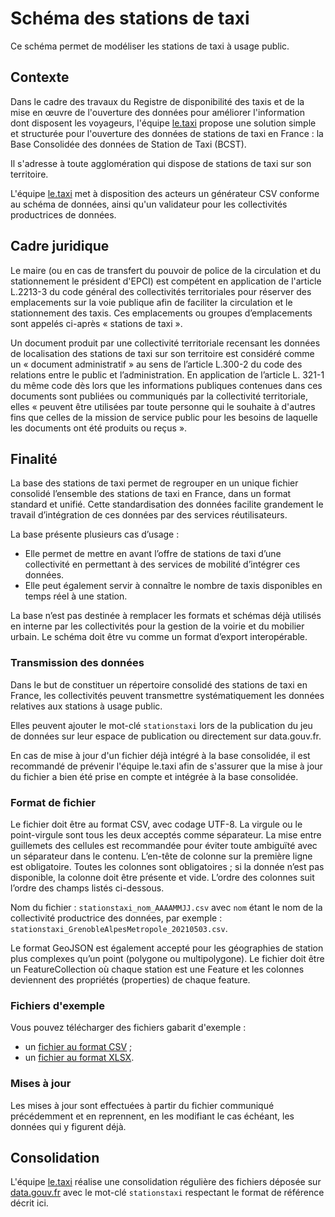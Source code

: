 <MenuSchema />

# Schéma des stations de taxi

Ce schéma permet de modéliser les stations de taxi à usage public.

## Contexte

Dans le cadre des travaux du Registre de disponibilité des taxis et de la mise en œuvre de l'ouverture des
données pour améliorer l'information dont disposent les voyageurs, l'équipe [le.taxi](https://le.taxi) propose une
solution simple et structurée pour l'ouverture des données de stations de taxi en France : la Base Consolidée des
données de Station de Taxi (BCST).

Il s'adresse à toute agglomération qui dispose de stations de taxi sur son territoire.

L'équipe [le.taxi](https://le.taxi) met à disposition des acteurs un générateur CSV conforme au schéma de données,
ainsi qu'un validateur pour les collectivités productrices de données.

## Cadre juridique

Le maire (ou en cas de transfert du pouvoir de police de la circulation et du stationnement le président d'EPCI) est
compétent en application de l'article L.2213-3 du code général des collectivités territoriales pour réserver des
emplacements sur la voie publique afin de faciliter la circulation et le stationnement des taxis. Ces emplacements ou
groupes d’emplacements sont appelés ci-après « stations de taxi ».

Un document produit par une collectivité territoriale recensant les données de localisation des stations de taxi sur son
territoire est considéré comme un « document administratif » au sens de l’article L.300-2 du code des relations entre le
public et l’administration. En application de l’article L. 321-1 du même code dès lors que les informations publiques
contenues dans ces documents sont publiées ou communiqués par la collectivité territoriale, elles « peuvent être
utilisées par toute personne qui le souhaite à d'autres fins que celles de la mission de service public pour les besoins
de laquelle les documents ont été produits ou reçus ».

## Finalité

La base des stations de taxi permet de regrouper en un unique fichier consolidé l’ensemble des stations de taxi en
France, dans un format standard et unifié. Cette standardisation des données facilite grandement le travail
d’intégration de ces données par des services réutilisateurs.

La base présente plusieurs cas d’usage :

- Elle permet de mettre en avant l’offre de stations de taxi d’une collectivité en permettant à des services de
  mobilité d’intégrer ces données.
- Elle peut également servir à connaître le nombre de taxis disponibles en temps réel à une station.

La base n’est pas destinée à remplacer les formats et schémas déjà utilisés en interne par les collectivités pour la
gestion de la voirie et du mobilier urbain. Le schéma doit être vu comme un format d’export interopérable.

### Transmission des données

Dans le but de constituer un répertoire consolidé des stations de taxi en France, les collectivités peuvent transmettre
systématiquement les données relatives aux stations à usage public.

Elles peuvent ajouter le mot-clé `stationstaxi` lors de la publication du jeu de données sur leur espace de publication
ou directement sur data.gouv.fr.

En cas de mise à jour d'un fichier déjà intégré à la base consolidée, il est recommandé de prévenir l'équipe le.taxi
afin de s'assurer que la mise à jour du fichier a bien été prise en compte et intégrée à la base consolidée.

### Format de fichier

Le fichier doit être au format CSV, avec codage UTF-8. La virgule ou le point-virgule sont tous les deux acceptés comme
séparateur. La mise entre guillemets des cellules est recommandée pour éviter toute ambiguïté avec un séparateur dans
le contenu. L’en-tête de colonne sur la première ligne est obligatoire. Toutes les colonnes sont obligatoires ; si la
donnée n’est pas disponible, la colonne doit être présente et vide. L’ordre des colonnes suit l’ordre des champs listés
ci-dessous.

Nom du fichier : `stationstaxi_nom_AAAAMMJJ.csv` avec `nom` étant le nom de la collectivité productrice des données,
par exemple : `stationstaxi_GrenobleAlpesMetropole_20210503.csv`.

Le format GeoJSON est également accepté pour les géographies de station plus complexes qu’un point (polygone ou
multipolygone). Le fichier doit être un FeatureCollection où chaque station est une Feature et les colonnes deviennent
des propriétés (properties) de chaque feature.

### Fichiers d'exemple

Vous pouvez télécharger des fichiers gabarit d'exemple :

- un [fichier au format CSV](https://github.com/openmaraude/schema-stationstaxi/raw/v0.1.1/exemple-valide.csv) ;
- un [fichier au format XLSX](https://github.com/openmaraude/schema-stationstaxi/raw/v0.1.1/exemple-valide.xlsx).

### Mises à jour

Les mises à jour sont effectuées à partir du fichier communiqué précédemment et en reprennent, en les modifiant le cas
échéant, les données qui y figurent déjà.

## Consolidation

L'équipe [le.taxi](https://le.taxi) réalise une consolidation régulière des fichiers déposée sur
[data.gouv.fr](htps://data.gouv.fr) avec le mot-clé `stationstaxi` respectant le format de référence décrit ici.
